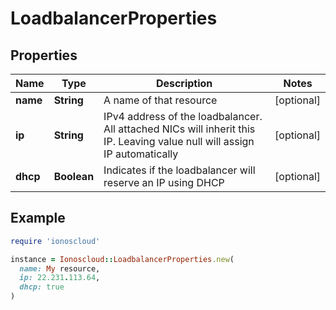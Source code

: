 # LoadbalancerProperties

## Properties

| Name | Type | Description | Notes |
| ---- | ---- | ----------- | ----- |
| **name** | **String** | A name of that resource | [optional] |
| **ip** | **String** | IPv4 address of the loadbalancer. All attached NICs will inherit this IP. Leaving value null will assign IP automatically | [optional] |
| **dhcp** | **Boolean** | Indicates if the loadbalancer will reserve an IP using DHCP | [optional] |

## Example

```ruby
require 'ionoscloud'

instance = Ionoscloud::LoadbalancerProperties.new(
  name: My resource,
  ip: 22.231.113.64,
  dhcp: true
)
```

